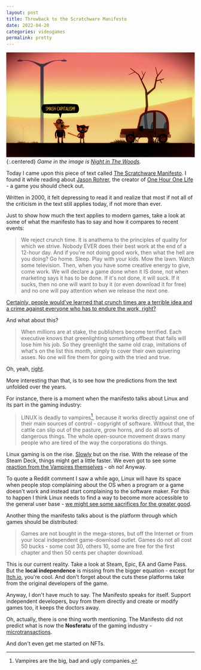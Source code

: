 ```yaml
---
layout: post
title: Throwback to the Scratchware Manifesto
date: 2022-04-20
categories: videogames
permalink: pretty
---
```


![smashcapitalism.](/assets/images/smashcapitalism.webp){:.centered}
*Game in the image is [Night in The Woods](https://en.wikipedia.org/wiki/Night_in_the_Woods).*

Today I came upon this piece of text called [The Scratchware Manifesto](http://www.homeoftheunderdogs.net/scratch.php). I found it while reading about [Jason Rohrer](http://hcsoftware.sourceforge.net/jason-rohrer/), the creator of [One Hour One Life](http://onehouronelife.com/) - a game you should check out.

Written in 2000, it felt depressing to read it and realize that most if not all of the criticism in the text still applies today, if not more than ever.

Just to show how much the text applies to modern games, take a look at some of what the manifesto has to say and how it compares to recent events:

>We reject crunch time.  It is anathema to the principles of quality for which we strive. Nobody EVER does their best work at the end of a 12-hour day. And if you're not doing good work, then what the hell are you doing? Go home. Sleep. Play with your kids. Mow the lawn. Watch some television. Then, when you have some creative energy to give, come work.  We will declare a game done when it IS done, not when marketing says it has to be done. If it's not done, it will suck. If it sucks, then no one will want to buy it (or even download it for free) and no one will pay attention when we release the next one.

[Certainly, people would've learned that crunch times are a terrible idea and a crime against everyone who has to endure the work, right?](https://www.theverge.com/2020/9/29/21494499/cyberpunk-2077-development-crunch-time-cd-projekt-red)

And what about this?

>When millions are at stake, the publishers become terrified. Each executive knows that greenlighting something offbeat that fails will lose him his job. So they greenlight the same old crap, imitations of what's on the list this month, simply to cover their own quivering asses. No one will fire them for going with the tried and true.

Oh, yeah, [right](https://en.wikipedia.org/wiki/Call_of_Duty).

More interesting than that, is to see how the predictions from the text unfolded over the years.

For instance, there is a moment when the manifesto talks about Linux and its part in the gaming industry:

>LINUX is deadly to vampires[^1], because it works directly against one of their main sources of control - copyright of software. Without that, the cattle can slip out of the pasture, grow horns, and do all sorts of dangerous things. The whole open-source movement draws many people who are tired of the way the corporations do things.

Linux gaming is on the rise. [Slowly](https://www.gamingonlinux.com/steam-tracker/) but on the rise. With the release of the Steam Deck, things might get a little faster. We even got to see some [reaction from the Vampires themselves](https://www.gamesradar.com/nintendo-really-doesnt-want-you-to-use-switch-emulators-on-steam-deck/) - oh no! Anyway. 

To quote a Reddit comment I saw a while ago, Linux will have its space when people stop complaining about the OS when a program or a game doesn't work and instead start complaining to the software maker. For this to happen I think Linux needs to find a way to become more accessible to the general user base - [we might see some sacrifices for the greater good](https://www.phoronix.com/scan.php?page=news_item&px=Debian-Considering-Firmware).

Another thing the manifesto talks about is the platform through which games should be distributed:

>Games are not bought in the mega-stores, but off the Internet or from your local independent game-download outlet. Games do not all cost 50 bucks - some cost 30, others 10, some are free for the first chapter and then 50 cents per chapter download.

This is our current reality. Take a look at Steam, Epic, EA and Game Pass. But the **local independence** is missing from the bigger equation - except for [Itch.io](https://itch.io/docs/general/faq), you're cool. And don't forget about the cuts these platforms take from the original developers of the game.

Anyway, I don't have much to say. The Manifesto speaks for itself. Support independent developers, buy from them directly and create or modify games too, it keeps the doctors away.

Oh, actually, there is one thing worth mentioning. The Manifesto did not predict what is now the **Nosferatu** of the gaming industry - [microtransactions](https://en.wikipedia.org/wiki/Microtransaction).

And don't even get me started on NFTs.

[^1]: Vampires are the big, bad and ugly companies.